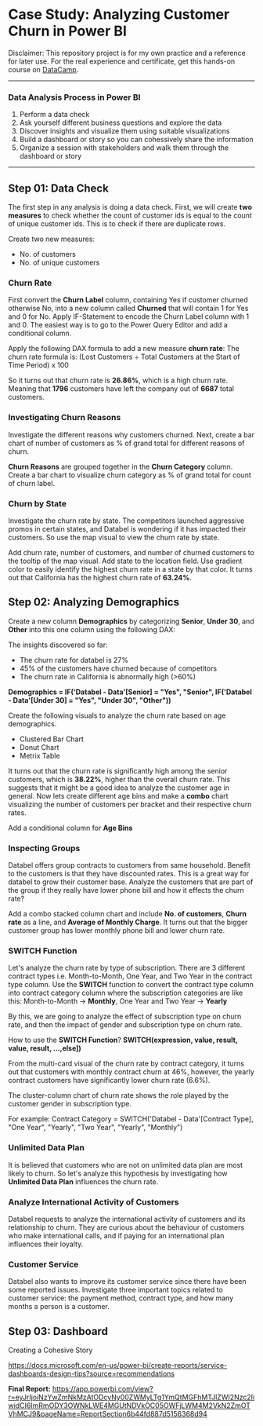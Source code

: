# Case Study: Analyzing Customer Churn in Power BI

Disclaimer: This repository project is for my own practice and a reference for later use. For the real experience and certificate, get this hands-on course on [DataCamp](https://app.datacamp.com/learn/courses/case-study-analyzing-customer-churn-in-power-bi).

---
### Data Analysis Process in Power BI
1. Perform a data check
2. Ask yourself different business questions and explore the data
3. Discover insights and visualize them using suitable visualizations
4. Build a dashboard or story so you can cohessively share the information
5. Organize a session with stakeholders and walk them through the dashboard or story
---

## Step 01: Data Check
The first step in any analysis is doing a data check. First, we will create **two measures** to check whether the count of customer ids is equal to the count of unique 
customer ids. This is to check if there are duplicate rows.

Create two new measures:
- No. of customers
- No. of unique customers

### Churn Rate
First convert the **Churn Label** column, containing Yes if customer churned otherwise No, into a new column called **Churned** that will contain 1 for Yes and 0 for No.
Apply IF-Statement to encode the Churn Label column with 1 and 0. The easiest way is to go to the Power Query Editor and add a conditional column.

Apply the following DAX formula to add a new measure **churn rate**:
The churn rate formula is: (Lost Customers ÷ Total Customers at the Start of Time Period) x 100

So it turns out that churn rate is **26.86%**, which is a high churn rate. Meaning that **1796** customers have left the company out of **6687** total customers.

### Investigating Churn Reasons
Investigate the different reasons why customers churned. Next, create a bar chart of number of customers as % of grand total for different reasons of churn.

**Churn Reasons** are grouped together in the **Churn Category** column. Create a bar chart to visualize churn category as % of grand total for count of churn label.

### Churn by State
Investigate the churn rate by state. The competitors launched aggressive promos in certain states, and Databel is wondering if it has impacted their customers. So use the map visual to view the churn rate by state.

Add churn rate, number of customers, and number of churned customers to the tooltip of the map visual. Add state to the location field. Use gradient color to easily identify the highest churn rate in a state by that color. 
It turns out that California has the highest churn rate of **63.24%**.

## Step 02: Analyzing Demographics
Create a new column **Demographics** by categorizing **Senior**, **Under 30**, and **Other** into this one column using the following DAX:

The insights discovered so far:
- The churn rate for databel is 27%
- 45% of the customers have churned because of competitors
- The churn rate in California is abnormally high (>60%)

**Demographics = IF('Databel - Data'[Senior] = "Yes", "Senior", IF('Databel - Data'[Under 30] = "Yes", "Under 30", "Other"))**

Create the following visuals to analyze the churn rate based on age demographics.
- Clustered Bar Chart
- Donut Chart
- Metrix Table

It turns out that the churn rate is significantly high among the senior customers, which is **38.22%**, higher than the overall churn rate. This suggests that it might be a good idea to analyze the customer age in general. Now lets create different age bins and make a **combo** chart visualizing the number of customers per bracket and their respective churn rates.

Add a conditional column for **Age Bins**

### Inspecting Groups
Databel offers group contracts to customers from same household. Benefit to the customers is that they have discounted rates. This is a great way for databel to grow their customer base. Analyze the customers that are part of the group if they really have lower phone bill and how it effects the churn rate?

Add a combo stacked column chart and include **No. of customers**, **Churn rate** as a line, and **Average of Monthly Charge**. It turns out that the bigger customer group has lower monthly phone bill and lower churn rate.

### SWITCH Function
Let's analyze the churn rate by type of subscription. There are 3 different contract types i.e. Month-to-Month, One Year, and Two Year in the contract type column.
Use the **SWITCH** function to convert the contract type column into contract category column where the subscription categories are like this: Month-to-Month -> **Monthly**, One Year and Two Year -> **Yearly**

By this, we are going to analyze the effect of subscription type on churn rate, and then the impact of gender and subscription type on churn rate.

How to use the **SWITCH Function**?
**SWITCH(expression, value, result, value, result, ...,else])**

From the multi-card visual of the churn rate by contract category, it turns out that customers with monthly contract churn at 46%, however, the yearly contract customers have significantly lower churn rate (6.6%).

The cluster-column chart of churn rate shows the role played by the customer gender in subscription type.

For example: Contract Category = SWITCH('Databel - Data'[Contract Type], "One Year", "Yearly", "Two Year", "Yearly", "Monthly")

### Unlimited Data Plan
It is believed that customers who are not on unlimited data plan are most likely to churn. So let's analyze this hypothesis by investigating how **Unlimited Data Plan** influences the churn rate.

### Analyze International Activity of Customers
Databel requests to analyze the international activity of customers and its relationship to churn. They are curious about the behaviour of customers who make international calls, and if paying for an international plan influences their loyalty.

### Customer Service
Databel also wants to improve its customer service since there have been some reported issues. Investigate three important topics related to customer service: the payment method, contract type, and how many months a person is a customer.

## Step 03: Dashboard
Creating a Cohesive Story

https://docs.microsoft.com/en-us/power-bi/create-reports/service-dashboards-design-tips?source=recommendations

**Final Report:**
https://app.powerbi.com/view?r=eyJrIjoiNzYwZmNkMzAtODcyNy00ZWMyLTg1YmQtMGFhMTJlZWI2Nzc2IiwidCI6ImRmODY3OWNkLWE4MGUtNDVkOC05OWFjLWM4M2VkN2ZmOTVhMCJ9&pageName=ReportSection6b44fd887d5156368d94



















